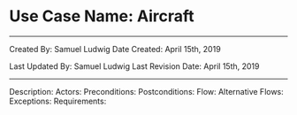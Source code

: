 # Use Case Name: Aircraft

***

Created By: Samuel Ludwig
Date Created: April 15th, 2019

Last Updated By: Samuel Ludwig
Last Revision Date: April 15th, 2019

***

Description:
Actors:
Preconditions:
Postconditions:
Flow:
Alternative Flows:
Exceptions:
Requirements: